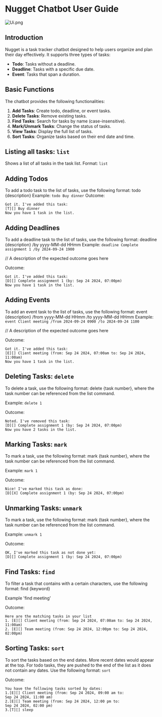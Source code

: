 # Nugget Chatbot User Guide

![Ui.png](..%2F..%2F..%2F..%2FDocuments%2FUi.png)

## Introduction
Nugget is a task tracker chatbot designed to help users organize and plan their day effectively. It supports three types of tasks:
- **Todo**: Tasks without a deadline.
- **Deadline**: Tasks with a specific due date.
- **Event**: Tasks that span a duration.

## Basic Functions
The chatbot provides the following functionalities:
1. **Add Tasks**: Create todo, deadline, or event tasks.
2. **Delete Tasks**: Remove existing tasks.
3. **Find Tasks**: Search for tasks by name (case-insensitive).
4. **Mark/Unmark Tasks**: Change the status of tasks.
5. **View Tasks**: Display the full list of tasks.
6. **Sort Tasks**: Organize tasks based on their end date and time.

## Listing all tasks: `list`
Shows a list of all tasks in the task list.
Format: `list`

## Adding Todos
To add a todo task to the list of tasks, use the following format:
todo {description}
Example: `todo Buy dinner`
Outcome:
```
Got it. I've added this task:
[T][] Buy dinner
Now you have 1 task in the list.
```
## Adding Deadlines
To add a deadline task to the list of tasks, use the following format:
deadline {description} /by yyyy-MM-dd HHmm
Example: `deadline Complete assignment 1 /by 2024-09-24 1900`

// A description of the expected outcome goes here

Outcome:
```
Got it. I've added this task:
[D][] Complete assignment 1 (by: Sep 24 2024, 07:00pm)
Now you have 1 task in the list.
```

## Adding Events
To add an event task to the list of tasks, use the following format:
event {description} /from yyyy-MM-dd HHmm /to yyyy-MM-dd HHmm
Example: `event Client meeting /from 2024-09-24 0900 /to 2024-09-24 1100`

// A description of the expected outcome goes here

Outcome:
```
Got it. I've added this task:
[E][] Client meeting (from: Sep 24 2024, 07:00am to: Sep 24 2024, 11:00am)
Now you have 1 task in the list.
```
## Deleting Tasks: `delete`
To delete a task, use the following format:
delete {task number}, where the task number can be
referenced from the list command.

Example: `delete 1`

Outcome:
```
Noted. I've removed this task:
[D][] Complete assignment 1 (by: Sep 24 2024, 07:00pm)
Now you have 2 tasks in the list.
```

## Marking Tasks: `mark`
To mark a task, use the following format:
mark {task number}, where the task number can be
referenced from the list command.

Example: `mark 1`

Outcome:
```
Nice! I've marked this task as done:
[D][X] Complete assignment 1 (by: Sep 24 2024, 07:00pm)
```

## Unmarking Tasks: `unmark`
To mark a task, use the following format:
mark {task number}, where the task number can be
referenced from the list command.

Example: `unmark 1`

Outcome:
```
OK, I've marked this task as not done yet:
[D][] Complete assignment 1 (by: Sep 24 2024, 07:00pm)
```

## Find Tasks: `find`
To filter a task that contains with a certain characters,
use the following format: find {keyword}

Example 'find meeting'

Outcome:
```
Here are the matching tasks in your list
1. [E][] Client meeting (from: Sep 24 2024, 07:00am to: Sep 24 2024, 11:00am)
2. [E][] Team meeting (from: Sep 24 2024, 12:00pm to: Sep 24 2024, 02:00pm)
```

## Sorting Tasks: `sort`
To sort the tasks based on the end dates. More recent dates would appear at the top.
For todo tasks, they are pushed to the end of the list as it does not contain
any dates. Use the following format: `sort`

Outcome:
```
You have the following tasks sorted by dates:
1.[E][] Client meeting (from: Sep 24 2024, 09:00 am to:
Sep 24 2024, 11:00 am)
2.[E][] Team meeting (from: Sep 24 2024, 12:00 pm to:
Sep 24 2024, 02:00 pm)
3.[T][] sleep
```